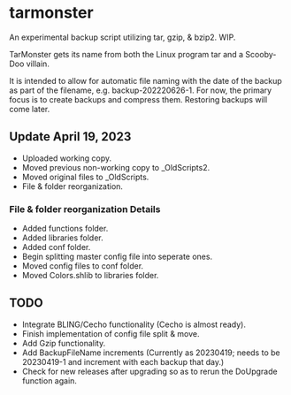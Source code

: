 # tarmonster
An experimental backup script utilizing tar, gzip, &amp; bzip2.  WIP.

TarMonster gets its name from both the Linux program tar and a Scooby-Doo villain.

It is intended to allow for automatic file naming with the date of the backup as part of the filename, e.g. backup-202220626-1.
For now, the primary focus is to create backups and compress them.  Restoring backups will come later.

## Update April 19, 2023
- Uploaded working copy.
- Moved previous non-working copy to _OldScripts2.
- Moved original files to _OldScripts.
- File & folder reorganization.

### File & folder reorganization Details
- Added functions folder.
- Added libraries folder.
- Added conf folder.
- Begin splitting master config file into seperate ones.
- Moved config files to conf folder.
- Moved Colors.shlib to libraries folder.

## TODO
- Integrate BLING/Cecho functionality (Cecho is almost ready).
- Finish implementation of config file split & move.
- Add Gzip functionality.
- Add BackupFileName increments (Currently as 20230419; needs to be 20230419-1 and increment with each backup that day.)
- Check for new releases after upgrading so as to rerun the DoUpgrade function again.
